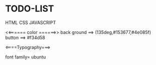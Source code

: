 # TODO-LIST

HTML
CSS
JAVASCRIPT

<<======  color  ======>>
back ground ==> (135deg,#153677,#4e085f)
button ==>  #f34d58

<====Typography===>

font family= ubuntu


